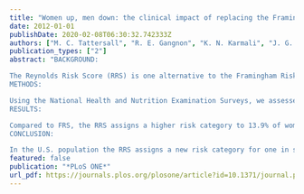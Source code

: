 ```yaml
---
title: "Women up, men down: the clinical impact of replacing the Framingham Risk Score with the Reynolds Risk Score in the United States population"
date: 2012-01-01
publishDate: 2020-02-08T06:30:32.742333Z
authors: ["M. C. Tattersall", "R. E. Gangnon", "K. N. Karmali", "J. G. Keevil"]
publication_types: ["2"]
abstract: "BACKGROUND:

The Reynolds Risk Score (RRS) is one alternative to the Framingham Risk Score (FRS) for cardiovascular risk assessment. The Adult Treatment Panel III (ATP III) integrated the FRS a decade ago, but with the anticipated release of ATP IV, it remains uncertain how and which risk models will be integrated into the recommendations. We sought to define the effects in the United States population of a transition from the FRS to the RRS for cardiovascular risk assessment.
METHODS:

Using the National Health and Nutrition Examination Surveys, we assessed FRS and RRS in 2,502 subjects representing approximately 53.6 Million (M) men (ages 50-79) and women (ages 45-79), without cardiovascular disease or diabetes. We calculated the proportion reclassified by RRS and the subset whose LDL-C goal achievement changed.
RESULTS:

Compared to FRS, the RRS assigns a higher risk category to 13.9% of women and 9.1% of men while assigning a lower risk to 35.7% of men and 2% of women. Overall, 4.7% of women and 1.1% of men fail to meet newly intensified LDL-C goals using the RRS. Conversely, 10.5% of men and 0.6% of women now meet LDL-C goal using RRS when they had not by FRS.
CONCLUSION:

In the U.S. population the RRS assigns a new risk category for one in six women and four of nine men. In general, women increase while men decrease risk. In conclusion, adopting the RRS for the 53.6 million eligible U.S. adults would result in intensification of clinical management in 1.6 M additional women and 2.10 M fewer men."
featured: false
publication: "*PLoS ONE*"
url_pdf: https://journals.plos.org/plosone/article?id=10.1371/journal.pone.0044347
---
```


